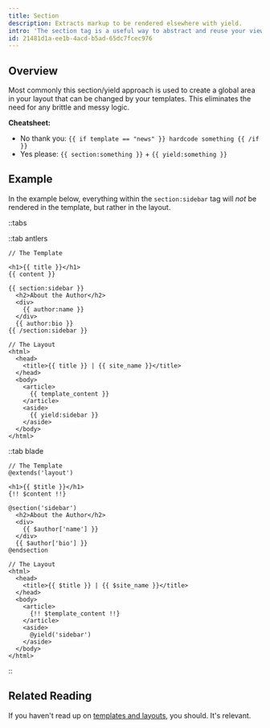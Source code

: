 ```yaml
---
title: Section
description: Extracts markup to be rendered elsewhere with yield.
intro: 'The section tag is a useful way to abstract and reuse your views by extracting a section of markup that can then be rendered elsewhere with a [yield tag](/tags/yield).'
id: 21481d1a-ee1b-4acd-b5ad-65dc7fcec976
---
```

## Overview

Most commonly this section/yield approach is used to create a global area in your layout that can be changed by your templates. This eliminates the need for any brittle and messy logic.

**Cheatsheet:**

- <span class="text-red font-bold">No thank you:</span> `{{ if template == "news" }} hardcode something {{ /if }}`
- <span class="text-green font-bold">Yes please:</span> `{{ section:something }}` + `{{ yield:something }}`

## Example

In the example below, everything within the `section:sidebar` tag will _not_ be rendered in the template, but rather in the layout.

::tabs

::tab antlers
```antlers
// The Template

<h1>{{ title }}</h1>
{{ content }}

{{ section:sidebar }}
  <h2>About the Author</h2>
  <div>
    {{ author:name }}
  </div>
  {{ author:bio }}
{{ /section:sidebar }}
```

```antlers
// The Layout
<html>
  <head>
    <title>{{ title }} | {{ site_name }}</title>
  </head>
  <body>
    <article>
      {{ template_content }}
    </article>
    <aside>
      {{ yield:sidebar }}
    </aside>
  </body>
</html>
```

::tab blade
```blade
// The Template
@extends('layout')

<h1>{{ $title }}</h1>
{!! $content !!}

@section('sidebar')
  <h2>About the Author</h2>
  <div>
    {{ $author['name'] }}
  </div>
  {{ $author['bio'] }}
@endsection
```

```blade
// The Layout
<html>
  <head>
    <title>{{ $title }} | {{ $site_name }}</title>
  </head>
  <body>
    <article>
      {!! $template_content !!}
    </article>
    <aside>
      @yield('sidebar')
    </aside>
  </body>
</html>
```
::

## Related Reading

If you haven't read up on [templates and layouts](/views), you should. It's relevant.


[yield_tag]: /tags/yield
